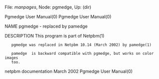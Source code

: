 File: *manpages*,  Node: pgmedge,  Up: (dir)

Pgmedge User Manual(0)                                  Pgmedge User Manual(0)



NAME
       pgmedge - replaced by pamedge

DESCRIPTION
       This program is part of Netpbm(1)

       pgmedge was replaced in Netpbm 10.14 (March 2002) by pamedge(1)

       pamedge  is backward compatible with pgmedge, but works on color images
       too.



netpbm documentation              March 2002            Pgmedge User Manual(0)
